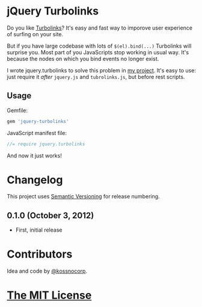 # jQuery Turbolinks

Do you like [Turbolinks](https://github.com/rails/turbolinks)? It's easy and fast way to imporove user experience of surfing on your site.

But if you have large codebase with lots of `$(el).bind(...)` Turbolinks will surprise you. Most part of you JavaScripts stop working in usual way. It's because the nodes on which you bind events no longer exist.

I wrote jquery.turbolinks to solve this problem in [my project](http://amplifr.com). It's easy to use: just require it *after* `jquery.js` and `tubrolinks.js`, but before rest scripts.

## Usage

Gemfile:
``` js
gem 'jquery-turbolinks'
```

JavaScript manifest file:
``` js
//= require jquery.turbolinks
```

And now it just works!

# Changelog

This project uses [Semantic Versioning](http://semver.org/) for release numbering.

## 0.1.0 (October 3, 2012)

* First, initial release

# Contributors

Idea and code by [@kossnocorp](http://koss.nocorp.me/).

# [The MIT License](https://github.com/kossnocorp/jquery.turbolinks/blob/master/LICENSE.md)
